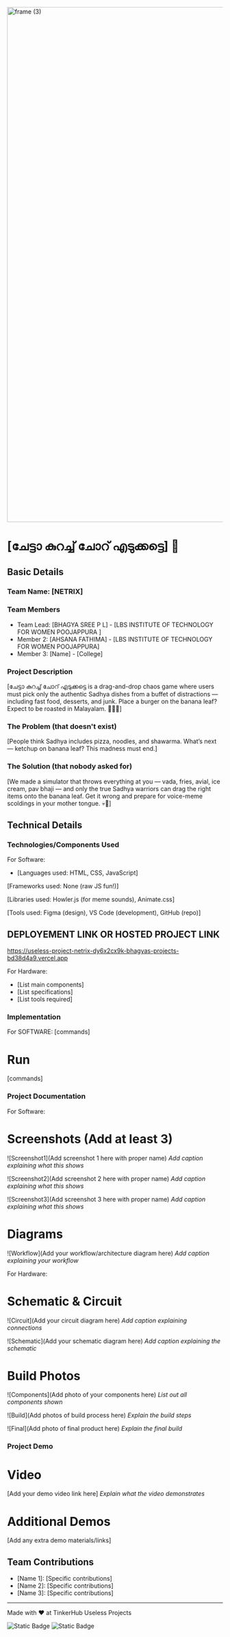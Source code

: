 <img width="3188" height="1202" alt="frame (3)" src="https://github.com/user-attachments/assets/517ad8e9-ad22-457d-9538-a9e62d137cd7" />


# [ചേട്ടാ കുറച്ച് ചോറ് എടുക്കട്ടെ] 🎯


## Basic Details
### Team Name: [NETRIX]


### Team Members
- Team Lead: [BHAGYA SREE P L] - [LBS INSTITUTE OF TECHNOLOGY FOR WOMEN POOJAPPURA ]
- Member 2: [AHSANA FATHIMA] - [LBS INSTITUTE OF TECHNOLOGY FOR WOMEN POOJAPPURA]
- Member 3: [Name] - [College]

### Project Description
[ചേട്ടാ കുറച്ച് ചോറ് എടുക്കട്ടെ is a drag-and-drop chaos game where users must pick only the authentic Sadhya dishes from a buffet of distractions — including fast food, desserts, and junk. Place a burger on the banana leaf? Expect to be roasted in Malayalam. 🫣🍔❌]

### The Problem (that doesn't exist)
[People think Sadhya includes pizza, noodles, and shawarma. What’s next — ketchup on banana leaf? This madness must end.]

### The Solution (that nobody asked for)
[We made a simulator that throws everything at you — vada, fries, avial, ice cream, pav bhaji — and only the true Sadhya warriors can drag the right items onto the banana leaf. Get it wrong and prepare for voice-meme scoldings in your mother tongue. 💀🎤]

## Technical Details
### Technologies/Components Used
For Software:
- [Languages used: HTML, CSS, JavaScript]

[Frameworks used: None (raw JS fun!)]

[Libraries used: Howler.js (for meme sounds), Animate.css]

[Tools used: Figma (design), VS Code (development), GitHub (repo)]

## DEPLOYEMENT LINK OR HOSTED PROJECT LINK

https://useless-project-netrix-dy6x2cx9k-bhagyas-projects-bd38d4a9.vercel.app

For Hardware:
- [List main components]
- [List specifications]
- [List tools required]

### Implementation
For SOFTWARE:
[commands]

# Run
[commands]

### Project Documentation
For Software:

# Screenshots (Add at least 3)
![Screenshot1](Add screenshot 1 here with proper name)
*Add caption explaining what this shows*

![Screenshot2](Add screenshot 2 here with proper name)
*Add caption explaining what this shows*

![Screenshot3](Add screenshot 3 here with proper name)
*Add caption explaining what this shows*

# Diagrams
![Workflow](Add your workflow/architecture diagram here)
*Add caption explaining your workflow*

For Hardware:

# Schematic & Circuit
![Circuit](Add your circuit diagram here)
*Add caption explaining connections*

![Schematic](Add your schematic diagram here)
*Add caption explaining the schematic*

# Build Photos
![Components](Add photo of your components here)
*List out all components shown*

![Build](Add photos of build process here)
*Explain the build steps*

![Final](Add photo of final product here)
*Explain the final build*

### Project Demo
# Video
[Add your demo video link here]
*Explain what the video demonstrates*

# Additional Demos
[Add any extra demo materials/links]

## Team Contributions
- [Name 1]: [Specific contributions]
- [Name 2]: [Specific contributions]
- [Name 3]: [Specific contributions]

---
Made with ❤️ at TinkerHub Useless Projects 

![Static Badge](https://img.shields.io/badge/TinkerHub-24?color=%23000000&link=https%3A%2F%2Fwww.tinkerhub.org%2F)
![Static Badge](https://img.shields.io/badge/UselessProjects--25-25?link=https%3A%2F%2Fwww.tinkerhub.org%2Fevents%2FQ2Q1TQKX6Q%2FUseless%2520Projects)



